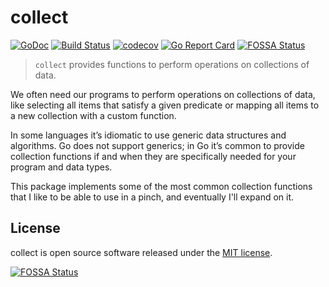 # collect

[![GoDoc](https://godoc.org/github.com/syntaqx/collect?status.svg)](https://godoc.org/github.com/syntaqx/collect)
[![Build Status](https://travis-ci.org/syntaqx/collect.svg?branch=master)](https://travis-ci.org/syntaqx/collect)
[![codecov](https://codecov.io/gh/syntaqx/collect/branch/master/graph/badge.svg)](https://codecov.io/gh/syntaqx/collect)
[![Go Report Card](https://goreportcard.com/badge/github.com/syntaqx/protokit)](https://goreportcard.com/report/github.com/syntaqx/protokit)
[![FOSSA Status](https://app.fossa.io/api/projects/git%2Bgithub.com%2Fsyntaqx%2Fcollect.svg?type=shield)](https://app.fossa.io/projects/git%2Bgithub.com%2Fsyntaqx%2Fcollect?ref=badge_shield)

> `collect` provides functions to perform operations on collections of data.

We often need our programs to perform operations on collections of data, like
selecting all items that satisfy a given predicate or mapping all items to a new
collection with a custom function.

In some languages it’s idiomatic to use generic data structures and algorithms.
Go does not support generics; in Go it’s common to provide collection functions
if and when they are specifically needed for your program and data types.

This package implements some of the most common collection functions that I
like to be able to use in a pinch, and eventually I'll expand on it.

## License

[MIT]: https://opensource.org/licenses/MIT

collect is open source software released under the [MIT license][MIT].

[![FOSSA Status](https://app.fossa.io/api/projects/git%2Bgithub.com%2Fsyntaqx%2Fcollect.svg?type=large)](https://app.fossa.io/projects/git%2Bgithub.com%2Fsyntaqx%2Fcollect?ref=badge_large)
